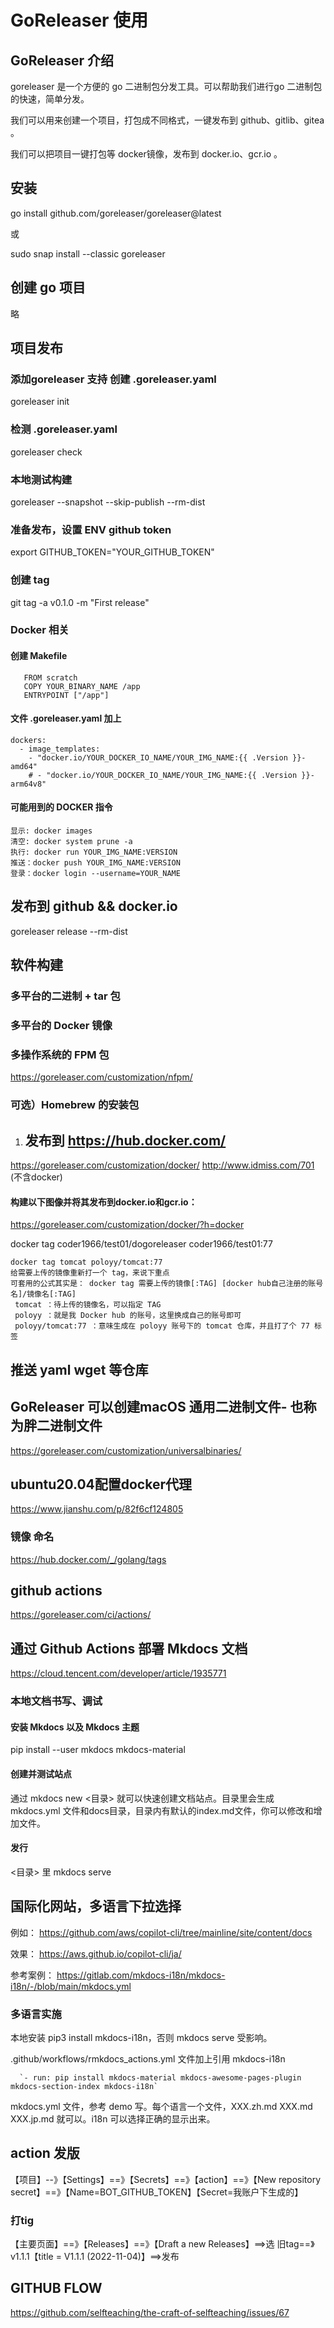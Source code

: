 # GoReleaser 使用

##  GoReleaser 介绍
   goreleaser 是一个方便的 go 二进制包分发工具。可以帮助我们进行go 二进制包的快速，简单分发。
   
   我们可以用来创建一个项目，打包成不同格式，一键发布到 github、gitlib、gitea 。

   我们可以把项目一键打包等 docker镜像，发布到 docker.io、gcr.io 。

## 安装 
   go install github.com/goreleaser/goreleaser@latest

   或

   sudo snap install --classic goreleaser

## 创建 go 项目
   略

## 项目发布
### 添加goreleaser 支持 创建 .goreleaser.yaml
   goreleaser init

### 检测 .goreleaser.yaml
   goreleaser check

### 本地测试构建
   goreleaser --snapshot --skip-publish --rm-dist

### 准备发布，设置 ENV github token 
   export GITHUB_TOKEN="YOUR_GITHUB_TOKEN"
### 创建 tag
   git tag -a v0.1.0 -m "First release"

### Docker 相关
####  创建 Makefile
   ```
      FROM scratch
      COPY YOUR_BINARY_NAME /app
      ENTRYPOINT ["/app"]  
   ```
#### 文件 .goreleaser.yaml 加上
   ```
   dockers:
     - image_templates:
       - "docker.io/YOUR_DOCKER_IO_NAME/YOUR_IMG_NAME:{{ .Version }}-amd64"
       # - "docker.io/YOUR_DOCKER_IO_NAME/YOUR_IMG_NAME:{{ .Version }}-arm64v8" 
   ```
#### 可能用到的 DOCKER 指令
   ```
   显示: docker images
   清空: docker system prune -a
   执行: docker run YOUR_IMG_NAME:VERSION
   推送：docker push YOUR_IMG_NAME:VERSION
   登录：docker login --username=YOUR_NAME
   ```  
## 发布到 github && docker.io
   goreleaser release --rm-dist

## 软件构建
### 多平台的二进制 + tar 包
### 多平台的 Docker 镜像
### 多操作系统的 FPM 包
https://goreleaser.com/customization/nfpm/
### 可选）Homebrew 的安装包

1.   ## 发布到 https://hub.docker.com/
https://goreleaser.com/customization/docker/
http://www.idmiss.com/701   (不含docker)

#### 构建以下图像并将其发布到docker.io和gcr.io：
https://goreleaser.com/customization/docker/?h=docker



docker tag coder1966/test01/dogoreleaser coder1966/test01:77

```
docker tag tomcat poloyy/tomcat:77
给需要上传的镜像重新打一个 tag，来说下重点
可套用的公式其实是： docker tag 需要上传的镜像[:TAG] [docker hub自己注册的账号名]/镜像名[:TAG]
 tomcat ：待上传的镜像名，可以指定 TAG
 poloyy ：就是我 Docker hub 的账号，这里换成自己的账号即可
 poloyy/tomcat:77 ：意味生成在 poloyy 账号下的 tomcat 仓库，并且打了个 77 标签

```

## 推送 yaml wget 等仓库

## GoReleaser 可以创建macOS 通用二进制文件- 也称为胖二进制文件
https://goreleaser.com/customization/universalbinaries/
## ubuntu20.04配置docker代理
https://www.jianshu.com/p/82f6cf124805

###  镜像 命名
https://hub.docker.com/_/golang/tags
##  github actions
https://goreleaser.com/ci/actions/

##  通过 Github Actions 部署 Mkdocs 文档

https://cloud.tencent.com/developer/article/1935771

### 本地文档书写、调试
#### 安装 Mkdocs 以及 Mkdocs 主题
pip install --user mkdocs mkdocs-material
#### 创建并测试站点
通过 mkdocs new <目录> 就可以快速创建文档站点。目录里会生成 mkdocs.yml 文件和docs目录，目录内有默认的index.md文件，你可以修改和增加文件。
#### 发行
<目录> 里 mkdocs serve

## 国际化网站，多语言下拉选择

例如： https://github.com/aws/copilot-cli/tree/mainline/site/content/docs

效果： https://aws.github.io/copilot-cli/ja/

参考案例： https://gitlab.com/mkdocs-i18n/mkdocs-i18n/-/blob/main/mkdocs.yml

### 多语言实施

本地安装 pip3 install mkdocs-i18n，否则 mkdocs serve 受影响。

.github/workflows/rmkdocs_actions.yml 文件加上引用 mkdocs-i18n

      `- run: pip install mkdocs-material mkdocs-awesome-pages-plugin mkdocs-section-index mkdocs-i18n`

mkdocs.yml 文件，参考 demo 写。每个语言一个文件，XXX.zh.md XXX.md XXX.jp.md 就可以。i18n 可以选择正确的显示出来。

## action 发版

【项目】--》【Settings】==》【Secrets】==》【action】==》【New repository secret】==》【Name=BOT_GITHUB_TOKEN】【Secret=我账户下生成的】
### 打tig

【主要页面】==》【Releases】==》【Draft a new Releases】==>选 旧tag==》v1.1.1【title = V1.1.1 (2022-11-04)】==>发布


## GITHUB FLOW

https://github.com/selfteaching/the-craft-of-selfteaching/issues/67    


